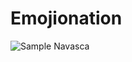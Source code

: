 # Emojionation
![Sample Navasca](https://arianzargaran.github.io/Emojination/preview/firstpreview.png)

